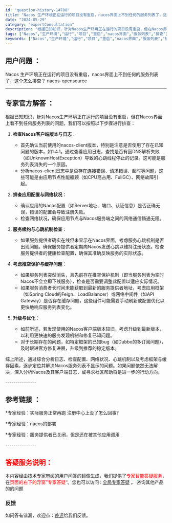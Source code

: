 ```yaml
---
id: "question-history-14708"
title: "Nacos 生产环境正在运行的项目没有重启，nacos界面上不到任何的服务列表了，这个怎么排查？ nacos-opensource"
date: "2024-05-29"
category: "expertConsultation"
description: "根据已知知识，针对Nacos生产环境正在运行的项目没有重启，但在Nacos界面上看不到任何服务列表的问题，我们可以按照以下步骤进行排查：1. **检查Nacos客户端版本与日志**：   - 首先确认当前使用的nacos-client版本，特别是注意是否使用了存在已知问题的版本，如1.4.1。通过查"
tags: ["Nacos","生产环境","运行","项目","重启","nacos界面","服务列表","排查"]
keywords: ["Nacos","生产环境","运行","项目","重启","nacos界面","服务列表","排查"]
---
```


## 用户问题 ： 
 Nacos 生产环境正在运行的项目没有重启，nacos界面上不到任何的服务列表了，这个怎么排查？ nacos-opensource 

---------------
## 专家官方解答 ：

根据已知知识，针对Nacos生产环境正在运行的项目没有重启，但在Nacos界面上看不到任何服务列表的问题，我们可以按照以下步骤进行排查：

1. **检查Nacos客户端版本与日志**：
   - 首先确认当前使用的nacos-client版本，特别是注意是否使用了存在已知问题的版本，如1.4.1。通过查看应用日志，查找是否有因DNS解析失败（如UnknownHostException）导致的心跳线程停止的记录。这可能是服务列表消失的一个原因。
   - 分析nacos-client日志中是否存在连接错误、请求错误、超时等问题，这些可能是由应用节点性能瓶颈（如CPU高占用、FullGC）、网络故障引起。

2. **排查应用配置与网络状况**：
   - 确认应用的Nacos配置（如Server地址、端口、认证信息）是否正确无误，错误的配置会导致注册失败。
   - 检查网络状况，确保应用节点与Nacos服务端之间的网络通信畅通无阻。

3. **服务续约与心跳机制检查**：
   - 如果服务提供者确实在线但未显示在Nacos界面，考虑服务心跳机制是否出现问题。确保服务提供者定期向Nacos发送心跳以维持注册状态。检查服务提供者的健康检查配置，确保其准确反映服务的实际状态。

4. **考虑推空保护与缓存问题**：
   - 如果服务列表突然消失，且先前存在推空保护机制（即当服务列表为空时Nacos不会立即下线服务），检查是否需要调整此配置以适应实际情况。
   - 如果服务消费者长时间未能获取到最新的服务提供者地址，考虑应用框架（如Spring Cloud的Feign、LoadBalancer）或网络中间件（如API Gateway）是否存在缓存问题，这些组件可能需要手动刷新或配置优化以更快地响应服务列表变化。

5. **升级与优化**：
   - 如前所述，若发现使用的Nacos客户端版本较旧，考虑升级到最新版本，以利用更快速的服务发现机制和修复已知问题。
   - 对于长期存在的问题，如特定框架的已知bug（如Dubbo的多订阅问题），及时跟进官方修复进展，升级到推荐的稳定版本。

综上所述，通过综合分析日志、检查配置、网络状况、心跳机制以及考虑框架与缓存因素，逐步定位并解决Nacos服务列表不显示的问题。如果问题依然无法解决，深入分析Nacos及其客户端日志，或寻求社区帮助将是进一步的行动方向。


<font color="#949494">---------------</font> 


## 参考链接 ：

*专家经验：实际服务正常再跑 注册中心上没了怎么回事? 
 
 *专家经验：nacos的部署 
 
 *专家经验：服务提供者已关闭，但是还在被其他应用调用 


 <font color="#949494">---------------</font> 
 


## <font color="#FF0000">答疑服务说明：</font> 

本内容经由技术专家审阅的用户问答的镜像生成，我们提供了<font color="#FF0000">专家智能答疑服务</font>，在<font color="#FF0000">页面的右下的浮窗”专家答疑“</font>。您也可以访问 : [全局专家答疑](https://opensource.alibaba.com/chatBot) 。 咨询其他产品的的问题

### 反馈
如问答有错漏，欢迎点：[差评](https://ai.nacos.io/user/feedbackByEnhancerGradePOJOID?enhancerGradePOJOId=14729)给我们反馈。
